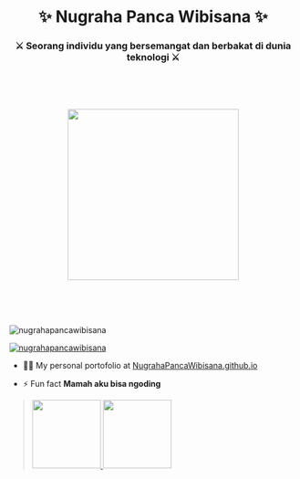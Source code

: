 <h1 align="center">✨ Nugraha Panca Wibisana ✨</h1>
<h3 align="center">⚔️ Seorang individu yang bersemangat dan berbakat di dunia teknologi ⚔️</h3>

</br>
</br>
</br>
<p align="center">
  <img src="https://media.tenor.com/iYL_TseFwQ4AAAAC/anime.gif" width="300" height="300" />
</p>
</br>
</br>
</br>

<p align="left"> <img src="https://komarev.com/ghpvc/?username=nugrahapancawibisana&label=Profile%20views&color=0e75b6&style=flat" alt="nugrahapancawibisana" /> </p>

<p align="left"> <a href="https://github.com/nugrahapancawibisana"><img src="https://github-profile-trophy.vercel.app/?username=nugrahapancawibisana&theme=flat&column=-1&margin-w=15" alt="nugrahapancawibisana" /></a> </p>

- 👨‍💻 My personal portofolio at [NugrahaPancaWibisana.github.io](NugrahaPancaWibisana.github.io)

- ⚡ Fun fact **Mamah aku bisa ngoding**

<blockquote class="badgr-badge" style="font-family: Helvetica, Roboto, &quot;Segoe UI&quot;, Calibri, sans-serif;">
  <a href="https://api.badgr.io/public/assertions/w0I3YadBTF2aOEORSvuSAw?identity__email=nugrahapancawibisana%40gmail.com">
    <img width="120px" height="120px" src="https://api.badgr.io/public/assertions/w0I3YadBTF2aOEORSvuSAw/image">
  </a>
  <a href="https://api.badgr.io/public/assertions/hCOAZ4GrQGqpBYuvAhBuyQ?identity__email=nugrahapancawibisana%40gmail.com">
    <img width="120px" height="120px" src="https://api.badgr.io/public/assertions/hCOAZ4GrQGqpBYuvAhBuyQ/image">
  </a>
</blockquote>
